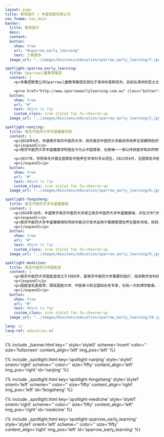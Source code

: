 ```yaml
---
layout: page
title: 教育医疗 | 丰盛控股有限公司
nav_fname: nav_main
banner:
  title: 教育医疗
  desc:
  content:
  button:
    show: true
    url: "#sparrow_early_learning"
    text: 了解更多
  image_url: "../images/business/education/sparrow_early_learning/7.jpg"

spotlight-sparrow_early_learning:
  title: Sparrow儿童教育集团
  content: |
    <p>本集团联营公司Sparrow儿童教育集团总部位于澳洲布里斯班市，目前在澳洲的昆士兰州和维多利亚州管理运营约30个儿童托管中心，为0-6岁儿童提供日间托管及教育服务。Sparrow在澳洲当地拥有良好的声誉及丰富经验的管理团队。</p>

    <p><a href="http://www.sparrowearlylearning.com.au" class="button">前往网站</a></p>
  button:
    show: true
    url: "#"
    text: #Back to Top
    custom_class: icon style2 fas fa-chevron-up
  image_url: "../images/business/education/sparrow_early_learning/2.jpg"

spotlight-nanjing:
  title: 南京中医药大学丰盛健康学院
  content: |
    <p>2010年6月，丰盛携手南京中医药大学，依托南京中医药大学最具传统养生保健特色的针灸推拿•养生康复学院，合作成立“南京中医药大学丰盛健康学院” ，捐建丰盛健康楼用于学院教学、人才培养、科研与办公，并在国家卫生部领导的主持下正式挂牌“南京中医药大学丰盛健康学院”。</p>
    <p>[expand]</p>
    <p>南京中医药大学丰盛健康学院是迄今为止中国首家、也是唯一一家以传统医学和非药物保健疗法为基础的人才培养、技术研发、项目孵化、产学研一体的特色健康学院。 </p>

    <p>2017年，学院率先开展全国首批中医养生学本科专业招生，2022年6月，全国首批中医养生专业本科生正式毕业，成为中国中医养生保健治未病行业的首批高层次人才“正规军”。截至目前，学院累计为社会培养了2800名中医养生专业人才，成为培养一流中医养生专业人才的校企合作示范基地。 </p>
    <p>[/expand]</p>
  button:
    show: true
    url: "#"
    text: #Back to Top
    custom_class: icon style2 fas fa-chevron-up
  image_url: "../images/business/education/sparrow_early_learning/8.jpg"

spotlight-fengsheng:
  title: 南京中医药大学丰盛健康城
  content: |
    <p>2014年10月，丰盛携手南京中医药大学成立南京中医药大学丰盛健康城，并在汉中门校区正式开业，打造“中医治未病”健管体系，创新健康产业发展模式，项目致力于引领大众健康文化，提供优质健康服务，提高人民群众健康水平。 </p>
    <p>[expand]</p>
    <p>南京中医药大学丰盛健康城将传统中医诊疗技术运用于健康管理及养生服务领域，目前拥有经络调理、中医美容、中医热疗、小儿推拿、视力防控、健康培训、健康管理、养生餐饮、养生酒店等各类健康养生项目，涵盖中医健康服务各领域；拥有国仁堂、国瑞堂、国粹堂等堂馆，康养酒店公寓和非遗养生文化餐饮，实现了“医养”结合的创新模式。 </p>
    <p>[/expand]</p>
  button:
    show: true
    url: "#"
    text: #Back to Top
    custom_class: icon style2 fas fa-chevron-up
  image_url: "../images/business/education/sparrow_early_learning/9.jpg"

spotlight-medicine:
  title: 南京中医药大学国医堂
  content: |
    <p>南京中医药大学国医堂成立于1985年，是南京中医药大学重要的医疗、临床教学及科研基地，同时也是学校弘扬中医传统文化、科普健康养生文化的重要窗口。 </p>
    <p>[expand]</p>
    <p>国医堂名医荟萃，既有国医大师、中医泰斗和全国知名老专家，也有一大批博学勤奋、术业专攻的中青年中医传人。“望闻问切凝精神，神圣工巧拯众生”，由上百名中医专家组成的专家团队齐聚国医堂，守望百姓健康，赢得了国内外广大患者的赞誉和尊敬。国医堂开设中医特色妇科、男科、儿科、皮肤科、耳鼻喉科、针灸推拿科等科室，尤其在中医肿瘤、疑难杂症、慢性病调理等方面独有建树。 </p>
    <p>[/expand]</p>
  button:
    show: true
    url: "#"
    text: #Back to Top
    custom_class: icon style2 fas fa-chevron-up
  image_url: "../images/business/education/sparrow_early_learning/10.jpg"

lang: sc
lang-ref: education.md
---
```


<!-- Welcome Banner -->

{% include _banner.html key='' style='style5' scheme='invert' color='' size='fullscreen' content_align='left' img_pos='left' %}

<!-- Properties -->

{% include _spotlight.html key='spotlight-nanjing' style='style1' orient='right' scheme='' color='' size='fifty' content_align='left' img_pos='right' id='nanjing' %}

{% include _spotlight.html key='spotlight-fengsheng' style='style1' orient='left' scheme='' color='' size='fifty' content_align='right' img_pos='left' id='fengsheng' %}

{% include _spotlight.html key='spotlight-medicine' style='style1' orient='right' scheme='' color='' size='fifty' content_align='left' img_pos='right' id='medicine' %}

{% include _spotlight.html key='spotlight-sparrow_early_learning' style='style1' orient='left' scheme='' color='' size='fifty' content_align='right' img_pos='left' id='sparrow_early_learning' %}
